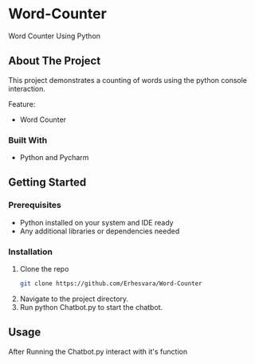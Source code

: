 # Word-Counter

Word Counter Using Python

## About The Project

This project demonstrates a counting of words using the python console interaction.

Feature:
* Word Counter

### Built With
* Python and Pycharm


## Getting Started

### Prerequisites

* Python installed on your system and IDE ready
* Any additional libraries or dependencies needed

### Installation

1. Clone the repo
   ```sh
   git clone https://github.com/Erhesvara/Word-Counter
   ```
3. Navigate to the project directory.
4. Run python Chatbot.py to start the chatbot.
   
## Usage

After Running the Chatbot.py interact with it's function

